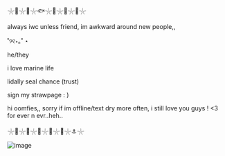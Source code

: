 𓇼🦭𓇼🐳𓇼🐟𓇼🐚𓇼🫧𓇼🌊𓇼
 
always iwc unless friend, im awkward around new people,,

˚୨୧⋆｡˚ ⋆

he/they

i love marine life

lidally seal chance (trust)

sign my strawpage :  )

hi oomfies,, sorry if im offline/text dry more often, i still love you guys ! <3 for ever n evr..heh..

𓇼🪸𓇼🌿𓇼🦀𓇼🦈𓇼🪼𓇼⚓𓇼

![image](https://github.com/user-attachments/assets/67ced007-53b7-4cde-8e78-54ee99cb20c9)




<!--
**sspacedoutz/sspacedoutz** is a ✨ _special_ ✨ repository because its `README.md` (this file) appears on your GitHub profile.

Here are some ideas to get you started:

- 🔭 I’m currently working on ...
- 🌱 I’m currently learning ...
- 👯 I’m looking to collaborate on ...
- 🤔 I’m looking for help with ...
- 💬 Ask me about ...
- 📫 How to reach me: ...
- 😄 Pronouns: ...
- ⚡ Fun fact: ...
-->

